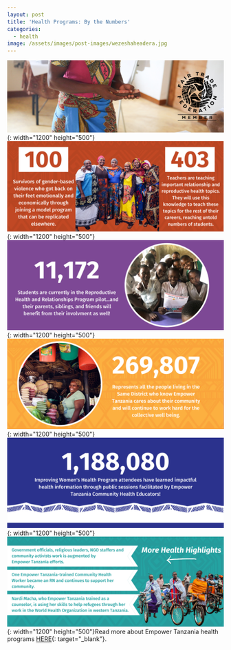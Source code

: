 ```yaml
---
layout: post
title: 'Health Programs: By the Numbers'
categories:
  - health
image: /assets/images/post-images/wezeshaheadera.jpg
---
```


![](/uploads/2.png){: width="1200" height="500"}![](/uploads/3.png){: width="1200" height="500"}![](/uploads/4.png){: width="1200" height="500"}![](/uploads/5.png){: width="1200" height="500"}![](/uploads/6.png){: width="1200" height="500"}![](/uploads/7.png){: width="1200" height="500"}Read more about Empower Tanzania health programs [HERE](https://empowertz.org/programs/health/){: target="_blank"}.